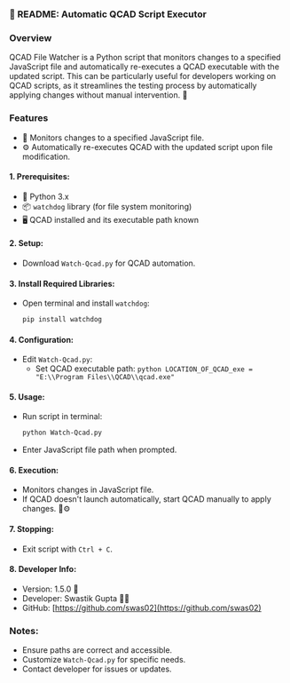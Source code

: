 ### 🤖 README: Automatic QCAD Script Executor

### Overview

QCAD File Watcher is a Python script that monitors changes to a specified JavaScript file and automatically re-executes a QCAD executable with the updated script. This can be particularly useful for developers working on QCAD scripts, as it streamlines the testing process by automatically applying changes without manual intervention. 🔄

### Features

- 📂 Monitors changes to a specified JavaScript file.
- ⚙️ Automatically re-executes QCAD with the updated script upon file modification.

#### 1. **Prerequisites:**
   - 🐍 Python 3.x
   - 📦 `watchdog` library (for file system monitoring)
   - 🖥️ QCAD installed and its executable path known

#### 2. **Setup:**
   - Download `Watch-Qcad.py` for QCAD automation.

#### 3. **Install Required Libraries:**
   - Open terminal and install `watchdog`:
     ```bash
     pip install watchdog
     ```

#### 4. **Configuration:**
   - Edit `Watch-Qcad.py`:
     - Set QCAD executable path:
    ```python
       LOCATION_OF_QCAD_exe = "E:\\Program Files\\QCAD\\qcad.exe"
    ```

#### 5. **Usage:**
   - Run script in terminal:
     ```bash
     python Watch-Qcad.py
     ```
   - Enter JavaScript file path when prompted.

#### 6. **Execution:**
   - Monitors changes in JavaScript file.
   - If QCAD doesn't launch automatically, start QCAD manually to apply changes. 🔄⚙️

#### 7. **Stopping:**
   - Exit script with `Ctrl + C`.

#### 8. **Developer Info:**
   - Version: 1.5.0 🚀
   - Developer: Swastik Gupta 👨‍💻
   - GitHub: [https://github.com/swas02](https://github.com/swas02)

### Notes:
- Ensure paths are correct and accessible.
- Customize `Watch-Qcad.py` for specific needs.
- Contact developer for issues or updates.
